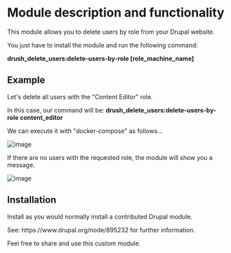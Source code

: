 <h1>Module description and functionality</h1>
<p>This module allows you to delete users by role from your Drupal website.</p>
<p>You just have to install the module and run the following command:</p> 
<p><b>drush_delete_users:delete-users-by-role [role_machine_name]</b></p>
<h2>Example</h2>
<p>Let's delete all users with the "Content Editor" role.</p>
<p>In this case, our command will be: <b>drush_delete_users:delete-users-by-role content_editor</b></p>
<p>We can execute it with "docker-compose" as follows...</p>

![image](https://github.com/user-attachments/assets/209b8082-8419-4c79-9afb-9a010a525827)

<p>If there are no users with the requested role, the module will show you a message.</p>

![image](https://github.com/user-attachments/assets/8f3d89fe-7e01-4c5e-9541-c9a8fb94972d)

<h2>Installation</h2>
<p>Install as you would normally install a contributed Drupal module.</p>
<p>See: https://www.drupal.org/node/895232 for further information.</p>
<p>Feel free to share and use this custom module.</p>
